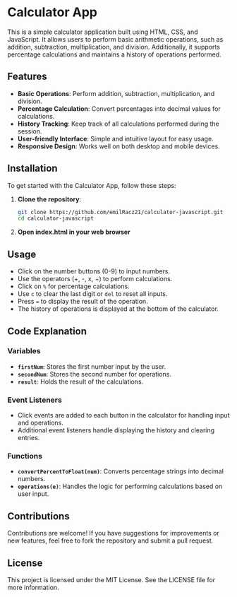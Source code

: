 # Calculator App

This is a simple calculator application built using HTML, CSS, and JavaScript. It allows users to perform basic arithmetic operations, such as addition, subtraction, multiplication, and division. Additionally, it supports percentage calculations and maintains a history of operations performed.

## Features

- **Basic Operations**: Perform addition, subtraction, multiplication, and division.
- **Percentage Calculation**: Convert percentages into decimal values for calculations.
- **History Tracking**: Keep track of all calculations performed during the session.
- **User-friendly Interface**: Simple and intuitive layout for easy usage.
- **Responsive Design**: Works well on both desktop and mobile devices.

## Installation

To get started with the Calculator App, follow these steps:

1. **Clone the repository**:

   ```bash
   git clone https://github.com/emilRacz21/calculator-javascript.git
   cd calculator-javascript

  2. **Open index.html in your web browser**

## Usage

- Click on the number buttons (0-9) to input numbers.
- Use the operators (+, -, x, ÷) to perform calculations.
- Click on `%` for percentage calculations.
- Use `c` to clear the last digit or `del` to reset all inputs.
- Press `=` to display the result of the operation.
- The history of operations is displayed at the bottom of the calculator.

## Code Explanation

### Variables
- **`firstNum`**: Stores the first number input by the user.
- **`secondNum`**: Stores the second number for operations.
- **`result`**: Holds the result of the calculations.

### Event Listeners
- Click events are added to each button in the calculator for handling input and operations.
- Additional event listeners handle displaying the history and clearing entries.

### Functions
- **`convertPercentToFloat(num)`**: Converts percentage strings into decimal numbers.
- **`operations(e)`**: Handles the logic for performing calculations based on user input.

## Contributions

Contributions are welcome! If you have suggestions for improvements or new features, feel free to fork the repository and submit a pull request.

## License

This project is licensed under the MIT License. See the LICENSE file for more information.
